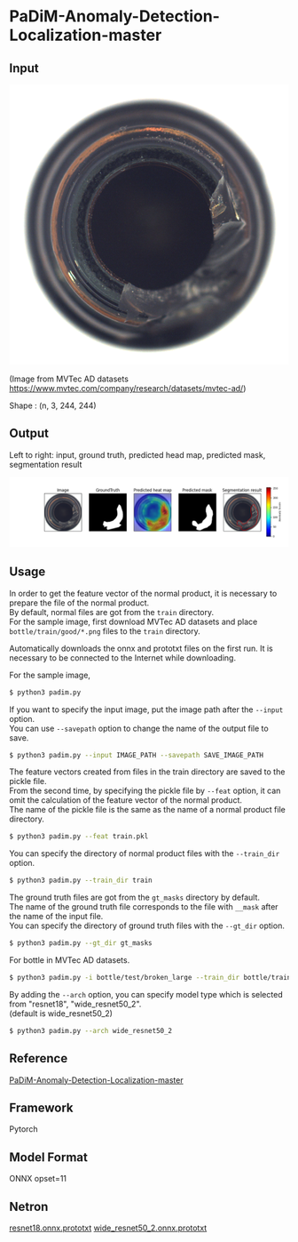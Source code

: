 # PaDiM-Anomaly-Detection-Localization-master

## Input

![Input](bottle_000.png)

(Image from MVTec AD datasets https://www.mvtec.com/company/research/datasets/mvtec-ad/)

Shape : (n, 3, 244, 244)

## Output

Left to right: input, ground truth, predicted head map, predicted mask, segmentation result

![Output](output.png)

## Usage
In order to get the feature vector of the normal product, it is necessary to prepare the file of the normal product.  
By default, normal files are got from the `train` directory.  
For the sample image, first download MVTec AD datasets and place `bottle/train/good/*.png` files to the `train` directory. 

Automatically downloads the onnx and prototxt files on the first run.
It is necessary to be connected to the Internet while downloading.

For the sample image,
```bash
$ python3 padim.py
```

If you want to specify the input image, put the image path after the `--input` option.  
You can use `--savepath` option to change the name of the output file to save.
```bash
$ python3 padim.py --input IMAGE_PATH --savepath SAVE_IMAGE_PATH
```

The feature vectors created from files in the train directory are saved to the pickle file.  
From the second time, by specifying the pickle file by `--feat` option,
it can omit the calculation of the feature vector of the normal product.  
The name of the pickle file is the same as the name of a normal product file directory.
```bash
$ python3 padim.py --feat train.pkl
```

You can specify the directory of normal product files with the `--train_dir` option.
```bash
$ python3 padim.py --train_dir train
```

The ground truth files are got from the `gt_masks` directory by default.  
The name of the ground truth file corresponds to the file with `__mask` after the name of the input file.  
You can specify the directory of ground truth files with the `--gt_dir` option.
```bash
$ python3 padim.py --gt_dir gt_masks
```

For bottle in MVTec AD datasets.
```bash
$ python3 padim.py -i bottle/test/broken_large --train_dir bottle/train/good --gt_dir bottle/test/ground_truth/broken_large
```

By adding the `--arch` option, you can specify model type which is selected from "resnet18", "wide_resnet50_2".  
(default is wide_resnet50_2)
```bash
$ python3 padim.py --arch wide_resnet50_2
```

## Reference

[PaDiM-Anomaly-Detection-Localization-master](https://github.com/xiahaifeng1995/PaDiM-Anomaly-Detection-Localization-master)

## Framework

Pytorch

## Model Format

ONNX opset=11

## Netron

[resnet18.onnx.prototxt](https://netron.app/?url=https://storage.googleapis.com/ailia-models/padim/resnet18.onnx.prototxt)
[wide_resnet50_2.onnx.prototxt](https://netron.app/?url=https://storage.googleapis.com/ailia-models/padim/wide_resnet50_2.onnx.prototxt)
